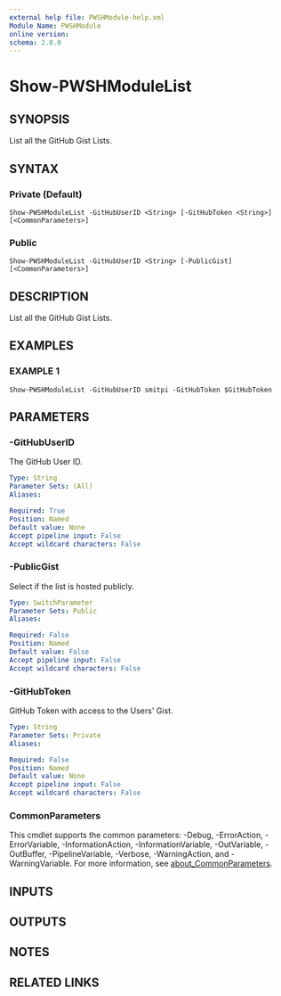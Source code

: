 ```yaml
---
external help file: PWSHModule-help.xml
Module Name: PWSHModule
online version:
schema: 2.0.0
---
```


# Show-PWSHModuleList

## SYNOPSIS
List all the GitHub Gist Lists.

## SYNTAX

### Private (Default)
```
Show-PWSHModuleList -GitHubUserID <String> [-GitHubToken <String>] [<CommonParameters>]
```

### Public
```
Show-PWSHModuleList -GitHubUserID <String> [-PublicGist] [<CommonParameters>]
```

## DESCRIPTION
List all the GitHub Gist Lists.

## EXAMPLES

### EXAMPLE 1
```
Show-PWSHModuleList -GitHubUserID smitpi -GitHubToken $GitHubToken
```

## PARAMETERS

### -GitHubUserID
The GitHub User ID.

```yaml
Type: String
Parameter Sets: (All)
Aliases:

Required: True
Position: Named
Default value: None
Accept pipeline input: False
Accept wildcard characters: False
```

### -PublicGist
Select if the list is hosted publicly.

```yaml
Type: SwitchParameter
Parameter Sets: Public
Aliases:

Required: False
Position: Named
Default value: False
Accept pipeline input: False
Accept wildcard characters: False
```

### -GitHubToken
GitHub Token with access to the Users' Gist.

```yaml
Type: String
Parameter Sets: Private
Aliases:

Required: False
Position: Named
Default value: None
Accept pipeline input: False
Accept wildcard characters: False
```

### CommonParameters
This cmdlet supports the common parameters: -Debug, -ErrorAction, -ErrorVariable, -InformationAction, -InformationVariable, -OutVariable, -OutBuffer, -PipelineVariable, -Verbose, -WarningAction, and -WarningVariable. For more information, see [about_CommonParameters](http://go.microsoft.com/fwlink/?LinkID=113216).

## INPUTS

## OUTPUTS

## NOTES

## RELATED LINKS
